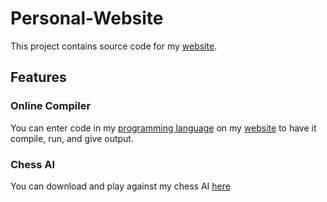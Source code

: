# Personal-Website

This project contains source code for my [website](https://jasonhschwartzman.com).

## Features

### Online Compiler

You can enter code in my [programming language](https://github.com/JasonHarrisonSchwartzman/Compiler) on my [website](https://jasonhschwartzman.com/jlang) to have it compile, run, and give output.

### Chess AI 

You can download and play against my chess AI [here](https://jasonhschwartzman.com/projects/chess)
